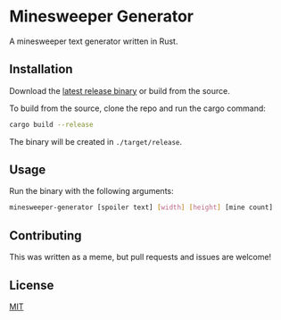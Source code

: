 # Minesweeper Generator

A minesweeper text generator written in Rust.

## Installation

Download the [latest release binary](https://github.com/FireIsGood/minesweeper-generator/releases) or build from the source.

To build from the source, clone the repo and run the cargo command:

```bash
cargo build --release
```

The binary will be created in `./target/release`.

## Usage

Run the binary with the following arguments:

```bash
minesweeper-generator [spoiler text] [width] [height] [mine count]
```

## Contributing

This was written as a meme, but pull requests and issues are welcome!

## License

[MIT](https://choosealicense.com/licenses/mit/)
